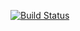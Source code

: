 [![Build Status](https://app.travis-ci.com/Inaiane/jasmine-ci.svg?branch=master)](https://app.travis-ci.com/Inaiane/jasmine-ci)